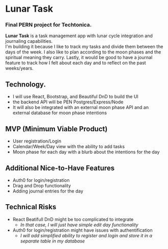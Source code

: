 # Lunar Task
### Final PERN project for Techtonica.  
**Lunar Task** is a task management app with lunar cycle integration and journaling capabilities.  
I'm building it because I like to track my tasks and divide them between the days of the week. I also like to plan according to the moon phases and the spiritual meaning they carry. Lastly, it would be good to have a journal feature to track how I felt about each day and to reflect on the past weeks/years.  
## Technology. 
- I will use React, Bootstrap, and Beautiful DnD to build the UI
- the backend API will be PEN Postgres/Express/Node
- It will also be integrated with an external moon phase API and an external database for moon phase intentions
## MVP (Minimum Viable Product)
- User registration/Login
- Calendar/Week/Day view with the ability to add tasks
- Moon phase for each day with a blurb about the intentions for the day
## Additional Nice-to-Have Features
- Auth0 for login/registration
- Drag and Drop functionality
- Adding journal entries for the day
## Technical Risks
- React Beatifull DnD might be too complicated to integrate
  - *In that case, I will just have simple edit day functionality*
- Auth0 for login/registration might have issues with authentification
  - *I will add simplified ability to register and login and store it in a separate table in my database*
